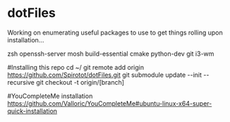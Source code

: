 # dotFiles

Working on enumerating useful packages to use to get things rolling upon installation...

zsh openssh-server mosh build-essential cmake python-dev git i3-wm

#Installing this repo
cd ~/
git remote add origin https://github.com/Spirotot/dotFiles.git
git submodule update --init --recursive
git checkout -t origin/[branch]


#YouCompleteMe installation
https://github.com/Valloric/YouCompleteMe#ubuntu-linux-x64-super-quick-installation
